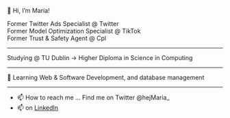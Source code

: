 👋 Hi, I’m María!

Former Twitter Ads Specialist @ Twitter <br>
Former Model Optimization Specialist @ TikTok <br>
Former Trust & Safety Agent @ Cpl

<hr>

Studying @ TU Dublin -> Higher Diploma in Science in Computing

<hr>

🌱 Learning Web & Software Development, and database management

<hr>

- 📫 How to reach me ... Find me on Twitter @hejMaria_ <br>
- 📫 on <a href="https://www.linkedin.com/in/marialozoya33">LinkedIn</a>

<!---
33lozoya/33lozoya is a ✨ special ✨ repository because its `README.md` (this file) appears on your GitHub profile.
You can click the Preview link to take a look at your changes.
--->

